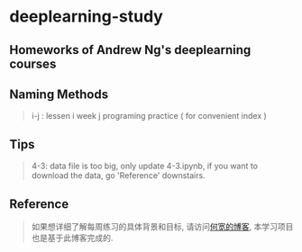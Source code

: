 # deeplearning-study

## Homeworks of Andrew Ng's deeplearning courses 

## Naming Methods
> i-j : lessen i week j programing practice ( for convenient index ) 

## Tips
> 4-3: data file is too big, only update 4-3.ipynb, if you want to download the data, go 'Reference' downstairs.

## Reference
>如果想详细了解每周练习的具体背景和目标, 请访问[何宽的博客](https://blog.csdn.net/u013733326/article/details/79827273), 本学习项目也是基于此博客完成的.